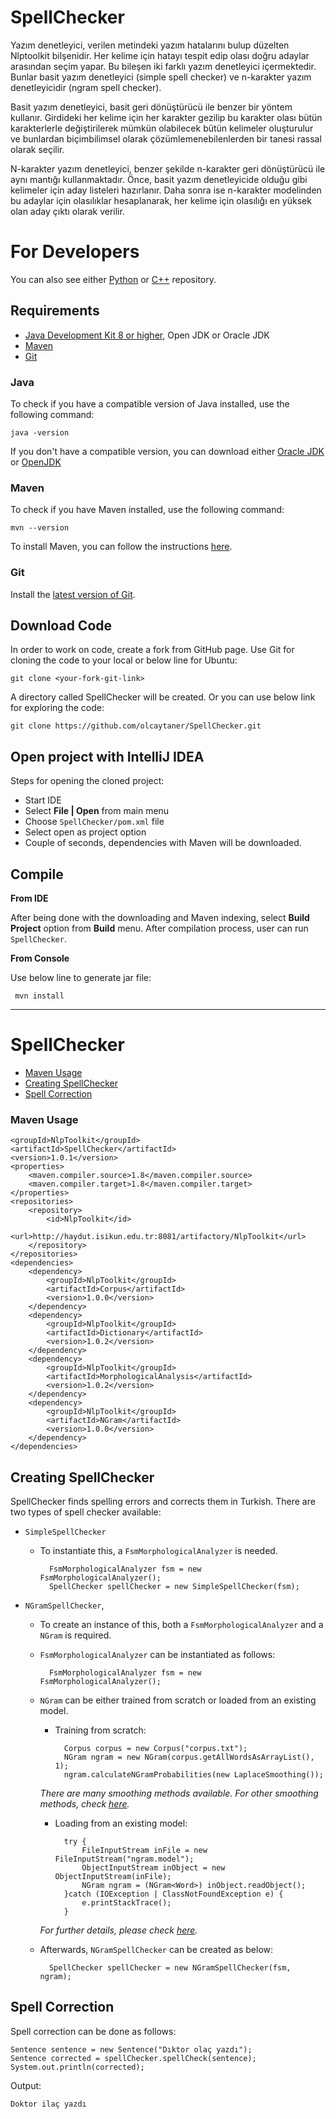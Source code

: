 # SpellChecker

Yazım denetleyici, verilen metindeki yazım hatalarını bulup düzelten Nlptoolkit bilşenidir. Her kelime için hatayı tespit edip olası doğru adaylar arasından seçim yapar. Bu bileşen iki farklı yazım denetleyici içermektedir. Bunlar basit yazım denetleyici (simple spell checker) ve n-karakter yazım denetleyicidir (ngram spell checker).

Basit yazım denetleyici, basit geri dönüştürücü ile benzer bir yöntem kullanır. Girdideki her kelime için her karakter gezilip bu karakter olası bütün karakterlerle değiştirilerek mümkün olabilecek bütün kelimeler oluşturulur ve bunlardan biçimbilimsel olarak çözümlemenebilenlerden bir tanesi rassal olarak seçilir.

N-karakter yazım denetleyici, benzer şekilde n-karakter geri dönüştürücü ile aynı mantığı kullanmaktadır. Önce, basit yazım denetleyicide olduğu gibi kelimeler için aday listeleri hazırlanır. Daha sonra ise n-karakter modelinden bu adaylar için olasılıklar hesaplanarak, her kelime için olasılığı en yüksek olan aday çıktı olarak verilir.

For Developers
============
You can also see either [Python](https://github.com/olcaytaner/TurkishSpellChecker-Py) 
or [C++](https://github.com/olcaytaner/TurkishSpellChecker-CPP) repository.
## Requirements

* [Java Development Kit 8 or higher](#java), Open JDK or Oracle JDK
* [Maven](#maven)
* [Git](#git)

### Java 

To check if you have a compatible version of Java installed, use the following command:

    java -version
    
If you don't have a compatible version, you can download either [Oracle JDK](https://www.oracle.com/technetwork/java/javase/downloads/jdk8-downloads-2133151.html) or [OpenJDK](https://openjdk.java.net/install/)    

### Maven
To check if you have Maven installed, use the following command:

    mvn --version
    
To install Maven, you can follow the instructions [here](https://maven.apache.org/install.html).     

### Git

Install the [latest version of Git](https://git-scm.com/book/en/v2/Getting-Started-Installing-Git).

## Download Code

In order to work on code, create a fork from GitHub page. 
Use Git for cloning the code to your local or below line for Ubuntu:

	git clone <your-fork-git-link>

A directory called SpellChecker will be created. Or you can use below link for exploring the code:

	git clone https://github.com/olcaytaner/SpellChecker.git

## Open project with IntelliJ IDEA

Steps for opening the cloned project:

* Start IDE
* Select **File | Open** from main menu
* Choose `SpellChecker/pom.xml` file
* Select open as project option
* Couple of seconds, dependencies with Maven will be downloaded. 

<!--- See the snapshot of the project at the beginning:

// put the link of ss

![Main IDE page](https://github.com/master/dev/site/images/zemberek-ide-main.png))
--->
## Compile

**From IDE**

After being done with the downloading and Maven indexing, select **Build Project** option from **Build** menu. After compilation process, user can run `SpellChecker`.

**From Console**

Use below line to generate jar file:

     mvn install


------------------------------------------------

SpellChecker
============
+ [Maven Usage](#maven-usage)
+ [Creating SpellChecker](#creating-spellchecker)
+ [Spell Correction](#spell-correction)


### Maven Usage

    <groupId>NlpToolkit</groupId>
    <artifactId>SpellChecker</artifactId>
    <version>1.0.1</version>
    <properties>
        <maven.compiler.source>1.8</maven.compiler.source>
        <maven.compiler.target>1.8</maven.compiler.target>
    </properties>
    <repositories>
        <repository>
            <id>NlpToolkit</id>
            <url>http://haydut.isikun.edu.tr:8081/artifactory/NlpToolkit</url>
        </repository>
    </repositories>
    <dependencies>
        <dependency>
            <groupId>NlpToolkit</groupId>
            <artifactId>Corpus</artifactId>
            <version>1.0.0</version>
        </dependency>
        <dependency>
            <groupId>NlpToolkit</groupId>
            <artifactId>Dictionary</artifactId>
            <version>1.0.2</version>
        </dependency>
        <dependency>
            <groupId>NlpToolkit</groupId>
            <artifactId>MorphologicalAnalysis</artifactId>
            <version>1.0.2</version>
        </dependency>
        <dependency>
            <groupId>NlpToolkit</groupId>
            <artifactId>NGram</artifactId>
            <version>1.0.0</version>
        </dependency>
    </dependencies>

## Creating SpellChecker

SpellChecker finds spelling errors and corrects them in Turkish. There are two types of spell checker available:

* `SimpleSpellChecker`
    
    * To instantiate this, a `FsmMorphologicalAnalyzer` is needed. 
        
            FsmMorphologicalAnalyzer fsm = new FsmMorphologicalAnalyzer();
            SpellChecker spellChecker = new SimpleSpellChecker(fsm);   
     
* `NGramSpellChecker`,
    
    * To create an instance of this, both a `FsmMorphologicalAnalyzer` and a `NGram` is required. 
    
    * `FsmMorphologicalAnalyzer` can be instantiated as follows:
        
            FsmMorphologicalAnalyzer fsm = new FsmMorphologicalAnalyzer();
    
    * `NGram` can be either trained from scratch or loaded from an existing model.
        
        * Training from scratch:
                
                Corpus corpus = new Corpus("corpus.txt"); 
                NGram ngram = new NGram(corpus.getAllWordsAsArrayList(), 1);
                ngram.calculateNGramProbabilities(new LaplaceSmoothing());
                
        *There are many smoothing methods available. For other smoothing methods, check [here](https://github.com/olcaytaner/NGram).*       
        * Loading from an existing model:
     
                try {
                    FileInputStream inFile = new FileInputStream("ngram.model");  
                    ObjectInputStream inObject = new ObjectInputStream(inFile);
                    NGram ngram = (NGram<Word>) inObject.readObject();
                }catch (IOException | ClassNotFoundException e) {
                    e.printStackTrace();
                }
         *For further details, please check [here](https://github.com/olcaytaner/NGram).*        
            
    * Afterwards, `NGramSpellChecker` can be created as below:
        
            SpellChecker spellChecker = new NGramSpellChecker(fsm, ngram);
     

## Spell Correction

Spell correction can be done as follows:

    Sentence sentence = new Sentence("Dıktor olaç yazdı");
    Sentence corrected = spellChecker.spellCheck(sentence);
    System.out.println(corrected);
    
Output:

    Doktor ilaç yazdı

        
